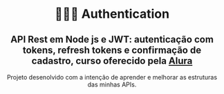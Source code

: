 <h1 align="center">
    👨🏾‍💻 Authentication
</h1>

<h2 align="center">
    API Rest em Node js e JWT: autenticação com tokens, refresh tokens e confirmação de cadastro, curso oferecido pela <a target="_blank" href="https://cursos.alura.com.br/course/node-jwt-autenticacao-tokens">Alura</a>
</h2>

<p align="center">
    Projeto desenolvido com a intenção de aprender e melhorar as estruturas das minhas APIs.
<p>